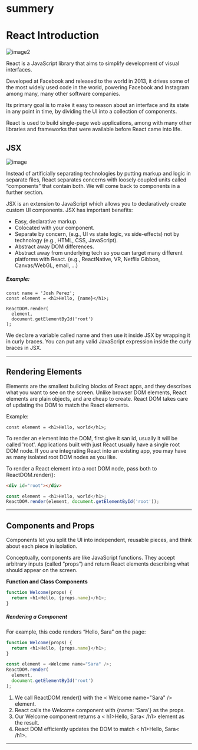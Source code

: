 # summery
# React Introduction
![image2](https://blog.paradisetechsoft.com/content/images/2019/08/image_2019_08_29T07_08_07_366Z.png)


React is a JavaScript library that aims to simplify development of visual interfaces.

Developed at Facebook and released to the world in 2013, it drives some of the most widely used code in the world, powering Facebook and Instagram among many, many other software companies.

Its primary goal is to make it easy to reason about an interface and its state in any point in time, by dividing the UI into a collection of components.

React is used to build single-page web applications, among with many other libraries and frameworks that were available before React came into life.


## JSX
![image](https://res.cloudinary.com/practicaldev/image/fetch/s--jaFWlQCW--/c_imagga_scale,f_auto,fl_progressive,h_420,q_auto,w_1000/https://dev-to-uploads.s3.amazonaws.com/i/bqc1gncxdhau0zfuxqmp.png)

Instead of artificially separating technologies by putting markup and logic in separate files, React separates concerns with loosely coupled units called “components” that contain both. We will come back to components in a further section.






JSX is an extension to JavaScript which allows you to declaratively create custom UI components. JSX has important benefits:

* Easy, declarative markup.
* Colocated with your component.
* Separate by concern, (e.g., UI vs state logic, vs side-effects) not by technology (e.g., HTML, CSS, JavaScript).
* Abstract away DOM differences.
* Abstract away from underlying tech so you can target many different platforms with React. (e.g., ReactNative, VR, Netflix Gibbon, Canvas/WebGL, email, ...)



##### Example:

```
const name = 'Josh Perez';
const element = <h1>Hello, {name}</h1>;

ReactDOM.render(
  element,
  document.getElementById('root')
);
```
We declare a variable called name and then use it inside JSX by wrapping it in curly braces. You can put any valid JavaScript expression inside the curly braces in JSX. 

______________________________________________________________________

## Rendering Elements

Elements are the smallest building blocks of React apps, and they describes what you want to see on the screen. Unlike browser DOM elements, React elements are plain objects, and are cheap to create. React DOM takes care of updating the DOM to match the React elements.

Example:

```
const element = <h1>Hello, world</h1>;
```

To render an element into the DOM, first give it san id, usually it will be called 'root'. Applications built with just React usually have a single root DOM node. If you are integrating React into an existing app, you may have as many isolated root DOM nodes as you like.


To render a React element into a root DOM node, pass both to ReactDOM.render():

```html
<div id="root"></div>
```

```javascript
const element = <h1>Hello, world</h1>;
ReactDOM.render(element, document.getElementById('root'));
```
______________________________________

## Components and Props

Components let you split the UI into independent, reusable pieces, and think about each piece in isolation.

Conceptually, components are like JavaScript functions. They accept arbitrary inputs (called “props”) and return React elements describing what should appear on the screen.

**Function and Class Components**

```javascript
function Welcome(props) {
  return <h1>Hello, {props.name}</h1>;
}
```

##### Rendering a Component

For example, this code renders “Hello, Sara” on the page:

```javascript
function Welcome(props) {
  return <h1>Hello, {props.name}</h1>;
}

const element = <Welcome name="Sara" />;
ReactDOM.render(
  element,
  document.getElementById('root')
);
```




1. We call ReactDOM.render() with the < Welcome name="Sara" /> element.
1. React calls the Welcome component with {name: 'Sara'} as the props.
1. Our Welcome component returns a < h1>Hello, Sara< /h1> element as the result.
1. React DOM efficiently updates the DOM to match < h1>Hello, Sara< /h1>.

_____________________________________________












